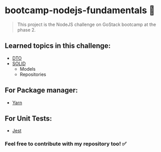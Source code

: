 # bootcamp-nodejs-fundamentals 🚀
> This project is the NodeJS challenge on GoStack bootcamp at the phase 2.

## Learned topics in this challenge:
- [DTO](https://medium.com/@Colin_But/dissecting-the-dto-pattern-ac3e54d0e4c8)
- [SOLID](https://www.notion.so/Princ-pios-do-SOLID-d469618bbd2049668eaf80e889194cce)
   - Models
   - Repositories

## For Package manager:
- [Yarn](https://yarnpkg.com/)

## For Unit Tests:
- [Jest](https://jestjs.io/)

### Feel free to contribute with my repository too! ✅
